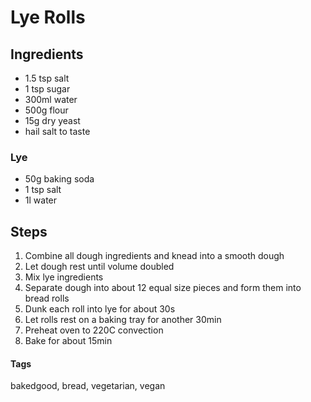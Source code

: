 # Lye Rolls

## Ingredients

* 1.5 tsp salt 
* 1 tsp sugar 
* 300ml water
* 500g flour 
* 15g dry yeast
* hail salt to taste

### Lye 

* 50g baking soda
* 1 tsp salt
* 1l water

## Steps

1. Combine all dough ingredients and knead into a smooth dough
2. Let dough rest until volume doubled
3. Mix lye ingredients
4. Separate dough into about 12 equal size pieces and form them into bread rolls
5. Dunk each roll into lye for about 30s 
6. Let rolls rest on a baking tray for another 30min
7. Preheat oven to 220C convection
8. Bake for about 15min


#### Tags
bakedgood, bread, vegetarian, vegan
